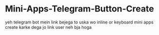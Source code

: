 # Mini-Apps-Telegram-Button-Create

yeh telegram bot mein link bejega to uska wo inline or keyboard mini apps create karke dega jo link user neh bja hoga
